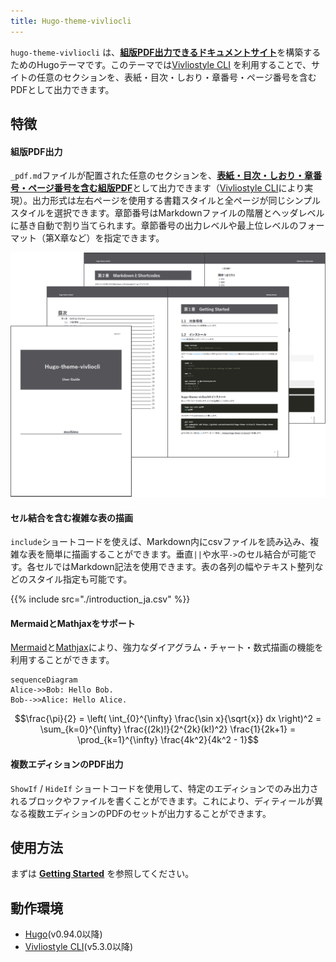 ```yaml
---
title: Hugo-theme-vivliocli
---
```


`hugo-theme-vivliocli` は、<u>**組版PDF出力できるドキュメントサイト**</u>を構築するためのHugoテーマです。このテーマでは[Vivliostyle CLI](https://github.com/vivliostyle/vivliostyle-cli) を利用することで、サイトの任意のセクションを、表紙・目次・しおり・章番号・ページ番号を含むPDFとして出力できます。

## 特徴

#### 組版PDF出力

`_pdf.md`ファイルが配置された任意のセクションを、<u>**表紙・目次・しおり・章番号・ページ番号を含む組版PDF**</u>として出力できます（[Vivliostyle CLI](https://github.com/vivliostyle/vivliostyle-cli)により実現）。出力形式は左右ページを使用する書籍スタイルと全ページが同じシンプルスタイルを選択できます。章節番号はMarkdownファイルの階層とヘッダレベルに基き自動で割り当てられます。章節番号の出力レベルや最上位レベルのフォーマット（第X章など）を指定できます。

![ ](assets/hugo-theme-vivliocli.png?width=50%)

#### セル結合を含む複雑な表の描画

`include`ショートコードを使えば、Markdown内にcsvファイルを読み込み、複雑な表を簡単に描画することができます。垂直`||`や水平`->`のセル結合が可能です。各セルではMarkdown記法を使用できます。表の各列の幅やテキスト整列などのスタイル指定も可能です。

{{% include src="./introduction_ja.csv" %}}

#### MermaidとMathjaxをサポート

[Mermaid](https://mermaid.js.org/)と[Mathjax](https://www.mathjax.org/)により、強力なダイアグラム・チャート・数式描画の機能を利用することができます。

```mermaid {width="30%"}
sequenceDiagram
Alice->>Bob: Hello Bob.
Bob-->>Alice: Hello Alice.
```

```math
\frac{\pi}{2} =
\left( \int_{0}^{\infty} \frac{\sin x}{\sqrt{x}} dx \right)^2 =
\sum_{k=0}^{\infty} \frac{(2k)!}{2^{2k}(k!)^2} \frac{1}{2k+1} =
\prod_{k=1}^{\infty} \frac{4k^2}{4k^2 - 1}
```

#### 複数エディションのPDF出力

`ShowIf` / `HideIf` ショートコードを使用して、特定のエディションでのみ出力されるブロックやファイルを書くことができます。これにより、ディティールが異なる複数エディションのPDFのセットが出力することができます。

## 使用方法

まずは <u>**[Getting Started](./Manual/GettingStarted.html)**</u> を参照してください。

## 動作環境

* [Hugo](https://gohugo.io/)(v0.94.0以降)
* [Vivliostyle CLI](https://github.com/vivliostyle/vivliostyle-cli)(v5.3.0以降)